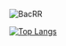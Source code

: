 ![BacRR](https://mir-s3-cdn-cf.behance.net/project_modules/max_1200/4ff07986208593.5d9a654e92f36.gif)

[![Top Langs](https://github-readme-stats.vercel.app/api/top-langs/?username=ndbac&langs_count=8)](https://github.com/anuraghazra/github-readme-stats)


